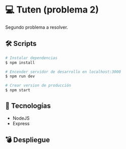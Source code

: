 # 💻 Tuten (problema 2)

Segundo problema a resolver.

## 🛠 Scripts

```bash
# Instalar dependencias
$ npm install

# Encender servidor de desarrollo en localhost:3000
$ npm run dev

# Crear version de producción
$ npm start

```

## 💎 Tecnologías

- NodeJS
- Express

## 💣 Despliegue
